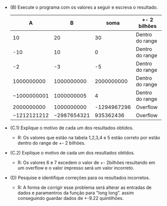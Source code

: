 - (B) Execute o programa com os valores a seguir e escreva o resultado.

  | A           | B           | soma        | +- 2 bilhões    |
  | ----------- | ----------- | ----------- | --------------- |
  | 10          | 20          | 30          | Dentro do range |
  | -10         | 10          | 0           | Dentro do range |
  | -2          | -3          | -5          | Dentro do range |
  | 1000000000  | 1000000000  | 2000000000  | Dentro do range |
  | −1000000001 | 1000000005  | 4           | Dentro do range |
  | 2000000000  | 1000000000  | -1294967296 | Overflow        |
  | −1212121212 | −2987654321 | 935362436   | Overflow        |

- (C.1) Explique o motivo de cada um dos resultados obtidos.

  - R: Os valores que estão na tabela 1,2,3,4 e 5 estão correto por estão dentro do range de +- 2 bilhões.

- (C.2) Explique o motivo de cada um dos resultados obtidos.

  - R: Os valores 6 e 7 excedem o valor de +- 2bilhões resultando em um overflow e o valor impresso será um valor incorreto.

- (D) Pesquise e identifique correções para os resultados incorretos.

  - R: A forma de corrigir esse problema será alterar as entradas de dados e paramentros da função para "long long".
    assim conseguindo guardar dados de +-9.22 quintilhões.
